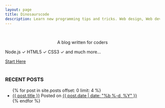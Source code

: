 ```yaml
---
layout: page
title: Dinosaurscode
description: Learn new programming tips and tricks. Web design, Web development, HTML5, CSS3, Node.js and much more! 
---
```

<br>

<div id = "indexwelcome">      
<p class="home-introduction" style="text-align:center;">A blog written for coders</p>
<p id = "indexwelcomelist">Node.js &#10003; HTML5 &#10003; CSS3 &#10003; and much more...</p>
<div class="home-button" class="home-button"><a href="/posts">Start Here</a></div>
<br>
</div>


### RECENT POSTS

<ul class = "post-latest">
  {% for post in site.posts offset: 0 limit: 4 %}
    <li>
      <a href="{{ post.url }}">{{ post.title }}</a><span class = "post-meta"> Posted on <a href ="{{ post.url }}">{{ post.date | date: "%b %-d, %Y" }}</a></span>
    </li>
  {% endfor %}
</ul>
